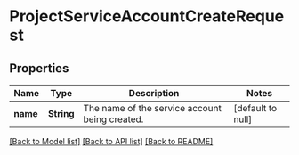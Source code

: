 # ProjectServiceAccountCreateRequest
## Properties

| Name | Type | Description | Notes |
|------------ | ------------- | ------------- | -------------|
| **name** | **String** | The name of the service account being created. | [default to null] |

[[Back to Model list]](../README.md#documentation-for-models) [[Back to API list]](../README.md#documentation-for-api-endpoints) [[Back to README]](../README.md)

